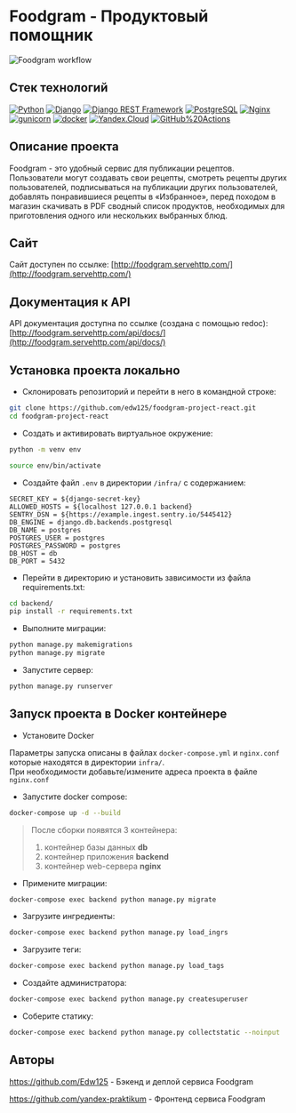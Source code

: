 # Foodgram - Продуктовый помощник
![Foodgram workflow](https://github.com/Edw125/foodgram-project-react/actions/workflows/foodgram_workflow.yml/badge.svg)  

## Стек технологий
[![Python](https://img.shields.io/badge/-Python-464646?style=flat-square&logo=Python)](https://www.python.org/)
[![Django](https://img.shields.io/badge/-Django-464646?style=flat-square&logo=Django)](https://www.djangoproject.com/)
[![Django REST Framework](https://img.shields.io/badge/-Django%20REST%20Framework-464646?style=flat-square&logo=Django%20REST%20Framework)](https://www.django-rest-framework.org/)
[![PostgreSQL](https://img.shields.io/badge/-PostgreSQL-464646?style=flat-square&logo=PostgreSQL)](https://www.postgresql.org/)
[![Nginx](https://img.shields.io/badge/-NGINX-464646?style=flat-square&logo=NGINX)](https://nginx.org/ru/)
[![gunicorn](https://img.shields.io/badge/-gunicorn-464646?style=flat-square&logo=gunicorn)](https://gunicorn.org/)
[![docker](https://img.shields.io/badge/-Docker-464646?style=flat-square&logo=docker)](https://www.docker.com/)
[![Yandex.Cloud](https://img.shields.io/badge/-Yandex.Cloud-464646?style=flat-square&logo=Yandex.Cloud)](https://cloud.yandex.ru/)
[![GitHub%20Actions](https://img.shields.io/badge/-GitHub%20Actions-464646?style=flat-square&logo=GitHub%20actions)](https://github.com/features/actions)

## Описание проекта
Foodgram - это удобный сервис для публикации рецептов. Пользователи могут создавать свои рецепты, 
смотреть рецепты других пользователей, подписываться на публикации других пользователей, добавлять 
понравившиеся рецепты в «Избранное», перед походом в магазин скачивать в PDF сводный список продуктов, 
необходимых для приготовления одного или нескольких выбранных блюд.

## Сайт
Сайт доступен по ссылке:
[http://foodgram.servehttp.com/](http://foodgram.servehttp.com/)

## Документация к API
API документация доступна по ссылке (создана с помощью redoc):
[http://foodgram.servehttp.com/api/docs/](http://foodgram.servehttp.com/api/docs/)

## Установка проекта локально
* Склонировать репозиторий и перейти в него в командной строке:
```bash
git clone https://github.com/edw125/foodgram-project-react.git
cd foodgram-project-react
```

* Cоздать и активировать виртуальное окружение:
```bash
python -m venv env
```
```bash
source env/bin/activate
```

* Cоздайте файл `.env` в директории `/infra/` с содержанием:
```
SECRET_KEY = ${django-secret-key}
ALLOWED_HOSTS = ${localhost 127.0.0.1 backend}
SENTRY_DSN = ${https://example.ingest.sentry.io/5445412}
DB_ENGINE = django.db.backends.postgresql
DB_NAME = postgres
POSTGRES_USER = postgres
POSTGRES_PASSWORD = postgres
DB_HOST = db
DB_PORT = 5432
```

* Перейти в директорию и установить зависимости из файла requirements.txt:
```bash
cd backend/
pip install -r requirements.txt
```

* Выполните миграции:
```bash
python manage.py makemigrations
python manage.py migrate
```

* Запустите сервер:
```bash
python manage.py runserver
```

## Запуск проекта в Docker контейнере
* Установите Docker

Параметры запуска описаны в файлах `docker-compose.yml` и `nginx.conf` которые находятся в директории `infra/`.  
При необходимости добавьте/измените адреса проекта в файле `nginx.conf`

* Запустите docker compose:
```bash
docker-compose up -d --build
```  

  > После сборки появятся 3 контейнера:
  > 1. контейнер базы данных **db**
  > 2. контейнер приложения **backend**
  > 3. контейнер web-сервера **nginx**

* Примените миграции:
```bash
docker-compose exec backend python manage.py migrate
```
* Загрузите ингредиенты:
```bash
docker-compose exec backend python manage.py load_ingrs
```
* Загрузите теги:
```bash
docker-compose exec backend python manage.py load_tags
```
* Создайте администратора:
```bash
docker-compose exec backend python manage.py createsuperuser
```
* Соберите статику:
```bash
docker-compose exec backend python manage.py collectstatic --noinput
```

## Авторы
https://github.com/Edw125 -   Бэкенд и деплой сервиса Foodgram

https://github.com/yandex-praktikum - Фронтенд сервиса Foodgram
